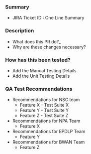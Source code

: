 ### Summary
- JIRA Ticket ID : One Line Summary
### Description
- What does this PR do?_
- Why are these changes necessary?
### How has this been tested? 
- Add the Manual Testing Details
- Add the Unit Testing Details
### QA Test Recommendations
- Recommendations for NSC team
  - Feature X - Test Suite X
  - Feature Y - Test Suite Y
  - Feature Z - Test Suite Z
- Recommendations for NPA Team
  - Feature X
- Recommendations for EPDLP Team
  - Feature Y
- Recommendations for BWAN Team
  - Feature Z
  

  
